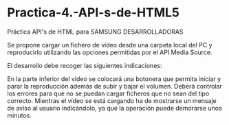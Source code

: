 # Practica-4.-API-s-de-HTML5
Práctica API's de HTML para SAMSUNG DESARROLLADORAS

Se propone cargar un fichero de vídeo desde una carpeta local del PC y reproducirlo utilizando las opciones permitidas por el API Media Source.

El desarrollo debe recoger las siguientes indicaciones:

En la parte inferior del vídeo se colocará una botonera que permita iniciar y parar la reproducción además de subir y bajar el volumen.
Deberá controlar los errores para que no se puedan cargar ficheros que no sean del tipo correcto.
Mientras el vídeo se está cargando ha de mostrarse un mensaje de aviso al usuario indicándolo, ya que la operación puede demorarse unos minutos.
